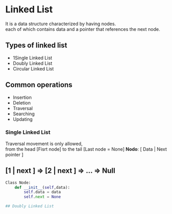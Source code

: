 
# Linked List

It is a data structure characterized by having nodes.  
each of which contains data and a pointer that references the next node.  


## Types of linked list 
- 1Single Linked List  
- Doubly Linked List  
- Circular Linked List  

## Common operations
- Insertion
- Deletion
- Traversal 
- Searching
- Updating



### Single Linked List
Traversal movement is only allowed,    
from the head [Fisrt node] to the tail [Last node = None]
**Nodo**: [ Data | Next pointer ]  

[1 | next ] ⇒ [2 | next  ] ⇒ ... ⇒ Null  
---
```python
Class Node:
    def __init__(self,data):
        self.data = data
        self.next = None

## Doubly Linked List



